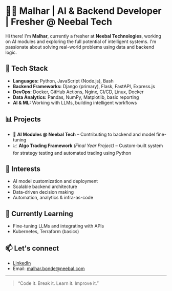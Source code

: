 # 👨‍💻 Malhar | AI & Backend Developer | Fresher @ Neebal Tech

Hi there! I'm **Malhar**, currently a fresher at **Neebal Technologies**, working on AI modules and exploring the full potential of intelligent systems. I'm passionate about solving real-world problems using data and backend logic.

## 🚀 Tech Stack
- **Languages:** Python, JavaScript (Node.js), Bash
- **Backend Frameworks:** Django (primary), Flask, FastAPI, Express.js
- **DevOps:** Docker, GitHub Actions, Nginx, CI/CD, Linux, Docker
- **Data Analytics:** Pandas, NumPy, Matplotlib, basic reporting
- **AI & ML:** Working with LLMs, building intelligent workflows

## 📊 Projects
- 🧠 **AI Modules @ Neebal Tech** – Contributing to backend and model fine-tuning
- 📈 **Algo Trading Framework** *(Final Year Project)* – Custom-built system for strategy testing and automated trading using Python

## 🎯 Interests
- AI model customization and deployment
- Scalable backend architecture
- Data-driven decision making
- Automation, analytics & infra-as-code

## 🌱 Currently Learning
- Fine-tuning LLMs and integrating with APIs
- Kubernetes, Terraform (basics)

## 📫 Let's connect
- [LinkedIn](https://www.linkedin.com/in/malhar-bonde) 
- Email: malhar.bonde@neebal.com

---

> “Code it. Break it. Learn it. Improve it.”
